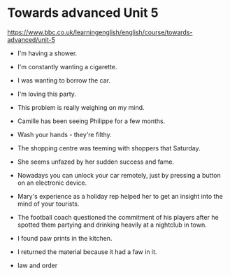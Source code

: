 # Towards advanced Unit 5

https://www.bbc.co.uk/learningenglish/english/course/towards-advanced/unit-5

* I'm having a shower.

* I'm constantly wanting a cigarette.

* I was wanting to borrow the car.

* I'm loving this party.

* This problem is really weighing on my mind.

* Camille has been seeing Philippe for a few months.

* Wash your hands - they're filthy.

* The shopping centre was teeming with shoppers that Saturday.

* She seems unfazed by her sudden success and fame.

* Nowadays you can unlock your car remotely, just by pressing a button on an electronic device.

* Mary's experience as a holiday rep helped her to get an insight into the mind of your tourists.

* The football coach questioned the commitment of his players after he spotted them partying and drinking heavily at a nightclub in town.



* I found paw prints in the kitchen.

* I returned the material because it had a faw in it.

* law and order
